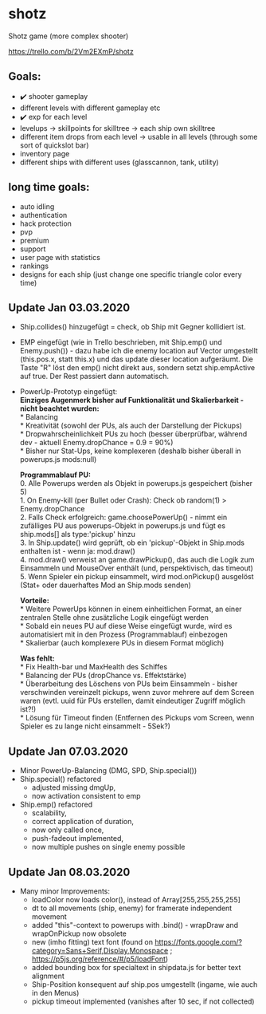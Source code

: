 # shotz
Shotz game (more complex shooter)

https://trello.com/b/2Vm2EXmP/shotz

## Goals:
* :heavy_check_mark: shooter gameplay
* different levels with different gameplay etc
* :heavy_check_mark: exp for each level
* levelups -> skillpoints for skilltree -> each ship own skilltree
* different item drops from each level -> usable in all levels (through some sort of quickslot bar)
* inventory page
* different ships with different uses (glasscannon, tank, utility)


## long time goals:
* auto idling
* authentication
* hack protection
* pvp
* premium
* support
* user page with statistics
* rankings
* designs for each ship (just change one specific triangle color every time)


## Update Jan 03.03.2020
- Ship.collides() hinzugefügt = check, ob Ship mit Gegner kollidiert ist.

- EMP eingefügt (wie in Trello beschrieben, mit Ship.emp() und Enemy.push()) - dazu
  habe ich die enemy location auf Vector umgestellt (this.pos.x, statt this.x) und
  das update dieser location aufgeräumt. Die Taste "R" löst den emp() nicht direkt aus,
  sondern setzt ship.empActive auf true. Der Rest passiert dann automatisch.

- PowerUp-Prototyp eingefügt:  
    **Einziges Augenmerk bisher auf Funktionalität und Skalierbarkeit - nicht beachtet wurden:**  
        * Balancing  
        * Kreativität (sowohl der PUs, als auch der Darstellung der Pickups)  
        * Dropwahrscheinlichkeit PUs zu hoch (besser überprüfbar, während dev -
          aktuell Enemy.dropChance = 0.9 = 90%)  
        * Bisher nur Stat-Ups, keine komplexeren (deshalb bisher überall in
          powerups.js mods:null)  

    **Programmablauf PU:**  
        0. Alle Powerups werden als Objekt in powerups.js gespeichert (bisher 5)  
        1. On Enemy-kill (per Bullet oder Crash): Check ob random(1) > Enemy.dropChance  
        2. Falls Check erfolgreich: game.choosePowerUp() - nimmt ein zufälliges PU
           aus powerups-Objekt in powerups.js und fügt es ship.mods[] als type:'pickup' hinzu  
        3. In Ship.update() wird geprüft, ob ein 'pickup'-Objekt in Ship.mods
           enthalten ist - wenn ja: mod.draw()  
        4. mod.draw() verweist an game.drawPickup(), das auch die Logik zum
           Einsammeln und MouseOver enthält (und, perspektivisch, das timeout)  
        5. Wenn Spieler ein pickup einsammelt, wird mod.onPickup() ausgelöst
           (Stat+ oder dauerhaftes Mod an Ship.mods senden)  

    **Vorteile:**  
        * Weitere PowerUps können in einem einheitlichen Format, an einer zentralen
          Stelle ohne zusätzliche Logik eingefügt werden  
        * Sobald ein neues PU auf diese Weise eingefügt wurde, wird es automatisiert
          mit in den Prozess (Programmablauf) einbezogen  
        * Skalierbar (auch komplexere PUs in diesem Format möglich)  

    **Was fehlt:**  
        * Fix Health-bar und MaxHealth des Schiffes  
        * Balancing der PUs (dropChance vs. Effektstärke)  
        * Überarbeitung des Löschens von PUs beim Einsammeln - bisher verschwinden
          vereinzelt pickups, wenn zuvor mehrere auf dem Screen waren (evtl. uuid
          für PUs erstellen, damit eindeutiger Zugriff möglich ist?!)  
        * Lösung für Timeout finden (Entfernen des Pickups vom Screen, wenn
          Spieler es zu lange nicht einsammelt - 5Sek?)  

## Update Jan 07.03.2020
* Minor PowerUp-Balancing (DMG, SPD, Ship.special())  
* Ship.special() refactored  
    * adjusted missing dmgUp,  
    * now activation consistent to emp  
* Ship.emp() refactored  
    * scalability,  
    * correct application of duration,  
    * now only called once,  
    * push-fadeout implemented,  
    * now multiple pushes on single enemy possible  

## Update Jan 08.03.2020
* Many minor Improvements:  
    * loadColor now loads color(), instead of Array[255,255,255,255]  
    * dt to all movements (ship, enemy) for framerate independent movement  
    * added "this"-context to powerups with .bind() - wrapDraw and wrapOnPickup now obsolete  
    * new (imho fitting) text font (found on https://fonts.google.com/?category=Sans+Serif,Display,Monospace ; https://p5js.org/reference/#/p5/loadFont)  
    * added bounding box for specialtext in shipdata.js for better text alignment  
    * Ship-Position konsequent auf ship.pos umgestellt (ingame, wie auch in den Menus)  
    * pickup timeout implemented (vanishes after 10 sec, if not collected)
